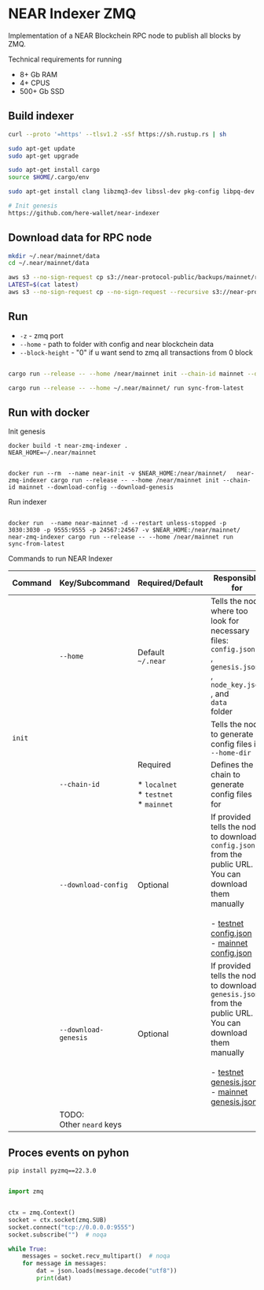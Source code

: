 NEAR Indexer ZMQ
==================================

Implementation of a NEAR Blockchein RPC node to publish all blocks by ZMQ. 

Technical requirements for running

- 8+ Gb RAM
- 4+ CPUS
- 500+ Gb SSD


## Build indexer

```bash
curl --proto '=https' --tlsv1.2 -sSf https://sh.rustup.rs | sh

sudo apt-get update
sudo apt-get upgrade

sudo apt-get install cargo
source $HOME/.cargo/env

sudo apt-get install clang libzmq3-dev libssl-dev pkg-config libpq-dev build-essential awscli git -y

# Init genesis
https://github.com/here-wallet/near-indexer

```


## Download data for RPC node

```bash
mkdir ~/.near/mainnet/data
cd ~/.near/mainnet/data

aws s3 --no-sign-request cp s3://near-protocol-public/backups/mainnet/rpc/latest .
LATEST=$(cat latest)
aws s3 --no-sign-request cp --no-sign-request --recursive s3://near-protocol-public/backups/mainnet/rpc/$LATEST . 

```


## Run

- `-z` - zmq port
- `--home` - path to folder with config and near blockchein data
- `--block-height` - "0" if u want send to zmq all transactions from 0 block
```bash

cargo run --release -- --home /near/mainnet init --chain-id mainnet --download-config	--download-genesis

cargo run --release -- --home ~/.near/mainnet/ run sync-from-latest

```


## Run with docker

Init genesis

```
docker build -t near-zmq-indexer .
NEAR_HOME=~/.near/mainnet


docker run --rm  --name near-init -v $NEAR_HOME:/near/mainnet/   near-zmq-indexer cargo run --release -- --home /near/mainnet init --chain-id mainnet --download-config	--download-genesis	
```

Run indexer

```

docker run  --name near-mainnet -d --restart unless-stopped -p 3030:3030 -p 9555:9555 -p 24567:24567 -v $NEAR_HOME:/near/mainnet/  near-zmq-indexer cargo run --release -- --home /near/mainnet run  sync-from-latest

```

Commands to run NEAR Indexer

| Command 	| Key/Subcommand               	| Required/Default                                                 	| Responsible for                                                                                                                                                                                                                                                                                                                                                         	|
|---------	|--------------------------	|------------------------------------------------------------------	|-------------------------------------------------------------------------------------------------------------------------------------------------------------------------------------------------------------------------------------------------------------------------------------------------------------------------------------------------------------------------	|
|         	| `--home`                 	| Default <br>`~/.near`                                            	| Tells the node where too look for necessary files: <br>`config.json`<br>, <br>`genesis.json`<br>, <br>`node_key.json`<br>, and <br>`data`<br> folder                                                                                                                                                                                                                    	|
| `init`  	|                              	|                                                                  	| Tells the node to generate config files in `--home-dir`                                                                                                                                                                                                                                                                                                                 	|
|         	| `--chain-id`                 	| Required<br><br>  * `localnet`<br>  * `testnet`<br>  * `mainnet` 	| Defines the chain to generate config files for                                                                                                                                                                                                                                                                                                                          	|
|         	| `--download-config`          	| Optional                                                         	| If provided tells the node to download `config.json` from the public URL. You can download them manually<br><br> - [testnet config.json](https://s3-us-west-1.amazonaws.com/build.nearprotocol.com/nearcore-deploy/testnet/config.json)<br> - [mainnet config.json](https://s3-us-west-1.amazonaws.com/build.nearprotocol.com/nearcore-deploy/mainnet/config.json)      	|
|         	| `--download-genesis`         	| Optional                                                         	| If provided tells the node to download `genesis.json` from the public URL. You can download them manually<br><br> - [testnet genesis.json](https://s3-us-west-1.amazonaws.com/build.nearprotocol.com/nearcore-deploy/testnet/genesis.json)<br> - [mainnet genesis.json](https://s3-us-west-1.amazonaws.com/build.nearprotocol.com/nearcore-deploy/mainnet/genesis.json) 	|
|         	| TODO:<br>Other `neard` keys  	|   



## Proces events on pyhon

`pip install pyzmq==22.3.0`

```python

import zmq


ctx = zmq.Context()
socket = ctx.socket(zmq.SUB)
socket.connect("tcp://0.0.0.0:9555")
socket.subscribe("")  # noqa

while True:
    messages = socket.recv_multipart()  # noqa
    for message in messages:
        dat = json.loads(message.decode("utf8"))
        print(dat)
```